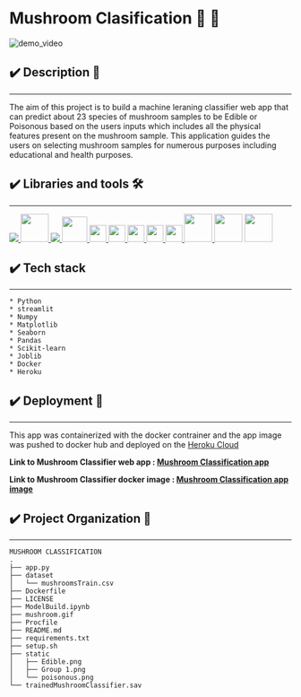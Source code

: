 # **Mushroom Clasification 🍄 🍄**

![demo_video](mushroom.gif)

## ✔️ **Description** 📑
___
The aim of this project is to build a machine leraning classifier web app  that can predict about 23 species of mushroom samples to be Edible or Poisonous based on the users inputs which includes all the physical features present on the mushroom sample. 
This application guides the users on selecting mushroom samples for numerous purposes including educational and health purposes.

<!--  -->

## **✔️ Libraries and tools 🛠️**
___
<a href="https://www.python.org" target="_blank"> <img src="https://img.icons8.com/color/48/000000/python.png"/> </a>
<a href="https://git-scm.com/" target="_blank"> <img src="https://img.icons8.com/color/48/000000/git.png" height="50"> </a>
<a href="https://code.visualstudio.com/" target="_blank"> <img src="https://img.icons8.com/color/48/000000/visual-studio-code-2019.png"/>
    <img height="45" src="https://img.icons8.com/dusk/64/000000/anaconda.png"/>
    <img height="30" src="https://upload.wikimedia.org/wikipedia/commons/thumb/0/05/Scikit_learn_logo_small.svg/1280px-Scikit_learn_logo_small.svg.png">
    <img height="30" src="https://raw.githubusercontent.com/numpy/numpy/7e7f4adab814b223f7f917369a72757cd28b10cb/branding/icons/numpylogo.svg">
    <img height="30" src="https://raw.githubusercontent.com/pandas-dev/pandas/761bceb77d44aa63b71dda43ca46e8fd4b9d7422/web/pandas/static/img/pandas.svg">
    <img height="30" src="https://matplotlib.org/_static/logo2.svg">
    <img height="30" src="https://jehyunlee.github.io/2020/09/09/Python-DS-31-seaborn_upgrade/31-seaborn_upgrade_1.png">
    <a href="https://git-scm.com/" target="_blank"> <img src="https://assets.website-files.com/5dc3b47ddc6c0c2a1af74ad0/5e181830b827fae3a2541766_RGB_Logo_Vertical_Color_Dark_Bg.png" height="50"> </a>
    <img height="50" src="https://cdn3.iconfinder.com/data/icons/social-media-2169/24/social_media_social_media_logo_docker-512.png">
    <a href="https://git-scm.com/" target="_blank"> <img src="https://res.cloudinary.com/crunchbase-production/image/upload/c_lpad,f_auto,q_auto:eco,dpr_1/v1491420676/cenlvst0fgs8ejx12n8u.png" height="50"> </a>
    



##  **✔️ Tech stack**
___
    * Python 
    * streamlit
    * Numpy
    * Matplotlib
    * Seaborn
    * Pandas 
    * Scikit-learn
    * Joblib
    * Docker 
    * Heroku

## **✔️ Deployment 🚀**
___
This app was containerized with the docker contrainer and the app image was pushed to docker hub and deployed on the [Heroku Cloud](https://dashboard.heroku.com/apps)

**Link to Mushroom Classifier web app : [Mushroom Classification app](https://mushroomclassification-333921.nn.r.appspot.com)**

**Link to Mushroom Classifier docker image : [Mushroom Classification app image](https://hub.docker.com/repository/docker/bestnyah/mushroom-classification)**


## **✔️ Project Organization 📌**
___
    MUSHROOM CLASSIFICATION
    .
    ├── app.py
    ├── dataset
    │   └── mushroomsTrain.csv
    ├── Dockerfile
    ├── LICENSE
    ├── ModelBuild.ipynb
    ├── mushroom.gif
    ├── Procfile
    ├── README.md
    ├── requirements.txt
    ├── setup.sh
    ├── static
    │   ├── Edible.png
    │   ├── Group 1.png
    │   └── poisonous.png
    └── trainedMushroomClassifier.sav








